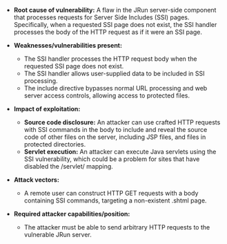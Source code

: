 - **Root cause of vulnerability:** A flaw in the JRun server-side component that processes requests for Server Side Includes (SSI) pages. Specifically, when a requested SSI page does not exist, the SSI handler processes the body of the HTTP request as if it were an SSI page.

- **Weaknesses/vulnerabilities present:**
    - The SSI handler processes the HTTP request body when the requested SSI page does not exist.
    - The SSI handler allows user-supplied data to be included in SSI processing.
    - The include directive bypasses normal URL processing and web server access controls, allowing access to protected files.

- **Impact of exploitation:**
    - **Source code disclosure:** An attacker can use crafted HTTP requests with SSI commands in the body to include and reveal the source code of other files on the server, including JSP files, and files in protected directories.
    - **Servlet execution:** An attacker can execute Java servlets using the SSI vulnerability, which could be a problem for sites that have disabled the /servlet/ mapping.

- **Attack vectors:**
    - A remote user can construct HTTP GET requests with a body containing SSI commands, targeting a non-existent .shtml page.

- **Required attacker capabilities/position:**
    - The attacker must be able to send arbitrary HTTP requests to the vulnerable JRun server.